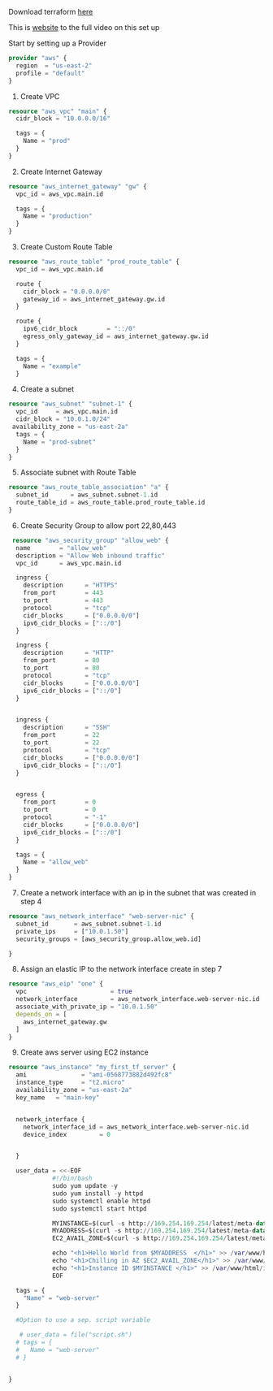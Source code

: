 

Download terraform [here](https://learn.hashicorp.com/tutorials/terraform/install-cli)

This is  [website](https://www.youtube.com/watch?v=SLB_c_ayRMo&ab_channel=freeCodeCamp.org) to the full video on this set up



Start by setting up a Provider 

```terraform
provider "aws" {
  region  = "us-east-2"
  profile = "default"
}
```

1. Create VPC

```terraform
resource "aws_vpc" "main" {
  cidr_block = "10.0.0.0/16"

  tags = {
    Name = "prod"
  }
}
```

2. Create Internet Gateway
```terraform
resource "aws_internet_gateway" "gw" {
  vpc_id = aws_vpc.main.id

  tags = {
    Name = "production"
  }
}
```

3. Create Custom Route Table

```terraform
resource "aws_route_table" "prod_route_table" {
  vpc_id = aws_vpc.main.id

  route {
    cidr_block = "0.0.0.0/0"
    gateway_id = aws_internet_gateway.gw.id
  }

  route {
    ipv6_cidr_block        = "::/0"
    egress_only_gateway_id = aws_internet_gateway.gw.id
  }

  tags = {
    Name = "example"
  }
```
4. Create a subnet
```terraform
resource "aws_subnet" "subnet-1" {
  vpc_id     = aws_vpc.main.id
  cidr_block = "10.0.1.0/24"
 availability_zone = "us-east-2a"
  tags = {
    Name = "prod-subnet"
  }
}
```

5. Associate subnet with Route Table

```terraform
resource "aws_route_table_association" "a" {
  subnet_id      = aws_subnet.subnet-1.id
  route_table_id = aws_route_table.prod_route_table.id
}
```

6. Create Security Group to allow port 22,80,443

```terraform
 resource "aws_security_group" "allow_web" {
  name        = "allow_web"
  description = "Allow Web inbound traffic"
  vpc_id      = aws_vpc.main.id

  ingress {
    description      = "HTTPS"
    from_port        = 443
    to_port          = 443
    protocol         = "tcp"
    cidr_blocks      = ["0.0.0.0/0"]
    ipv6_cidr_blocks = ["::/0"]
  }

  ingress {
    description      = "HTTP"
    from_port        = 80
    to_port          = 80
    protocol         = "tcp"
    cidr_blocks      = ["0.0.0.0/0"]
    ipv6_cidr_blocks = ["::/0"]
  }


  ingress {
    description      = "SSH"
    from_port        = 22
    to_port          = 22
    protocol         = "tcp"
    cidr_blocks      = ["0.0.0.0/0"]
    ipv6_cidr_blocks = ["::/0"]
  }


  egress {
    from_port        = 0
    to_port          = 0
    protocol         = "-1"
    cidr_blocks      = ["0.0.0.0/0"]
    ipv6_cidr_blocks = ["::/0"]
  }

  tags = {
    Name = "allow_web"
  }
}
```

7. Create a network interface with an ip in the subnet that was created in step 4

```terraform
resource "aws_network_interface" "web-server-nic" {
  subnet_id       = aws_subnet.subnet-1.id
  private_ips     = ["10.0.1.50"]
  security_groups = [aws_security_group.allow_web.id]

}
```

8. Assign an elastic IP to the network interface create in step 7

```terraform
resource "aws_eip" "one" {
  vpc                       = true
  network_interface         = aws_network_interface.web-server-nic.id
  associate_with_private_ip = "10.0.1.50"
  depends_on = [
    aws_internet_gateway.gw
  ]
}
```

9. Create aws server using EC2 instance

```terraform
resource "aws_instance" "my_first_tf_server" {
  ami               = "ami-0568773882d492fc8"
  instance_type     = "t2.micro"
  availability_zone = "us-east-2a"
  key_name   = "main-key"


  network_interface {
    network_interface_id = aws_network_interface.web-server-nic.id
    device_index         = 0


  }

  user_data = <<-EOF
            #!/bin/bash
            sudo yum update -y
            sudo yum install -y httpd
            sudo systemctl enable httpd
            sudo systemctl start httpd

            MYINSTANCE=$(curl -s http://169.254.169.254/latest/meta-data/instance-id)
            MYADDRESS=$(curl -s http://169.254.169.254/latest/meta-data/public-ipv4)
            EC2_AVAIL_ZONE=$(curl -s http://169.254.169.254/latest/meta-data/placement/availability-zone)

            echo "<h1>Hello World from $MYADDRESS  </h1>" >> /var/www/html/index.html
            echo "<h1>Chilling in AZ $EC2_AVAIL_ZONE</h1>" >> /var/www/html/index.html
            echo "<h1>Instance ID $MYINSTANCE </h1>" >> /var/www/html/index.html
            EOF

  tags = {
    "Name" = "web-server"
  }

  #Option to use a sep. script variable

   # user_data = file("script.sh")
  # tags = {
  #   Name = "web-server"
  # }


}
```
